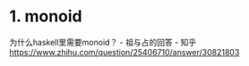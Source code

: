 # 1. monoid







为什么haskell里需要monoid？ - 祖与占的回答 - 知乎
https://www.zhihu.com/question/25406710/answer/30821803